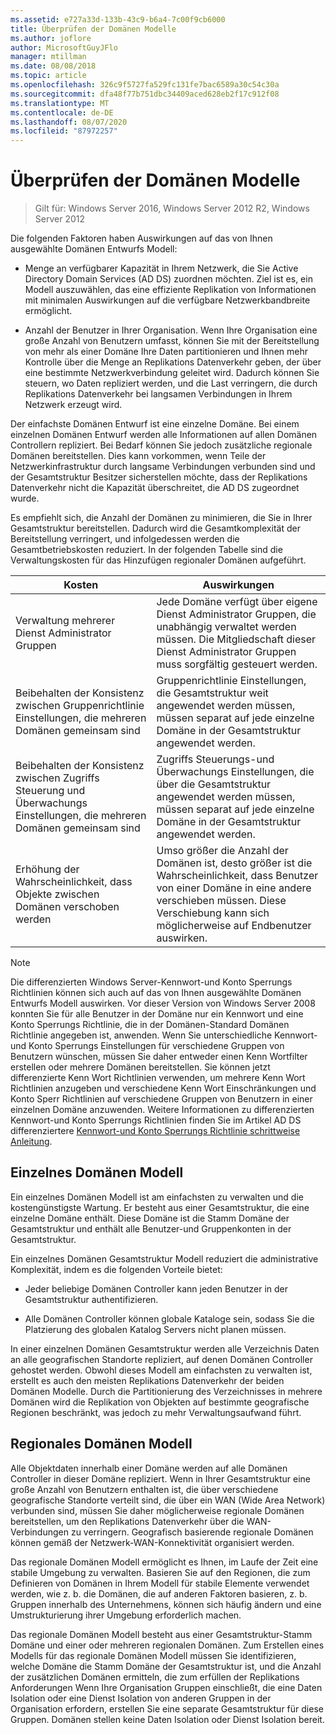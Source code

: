 ```yaml
---
ms.assetid: e727a33d-133b-43c9-b6a4-7c00f9cb6000
title: Überprüfen der Domänen Modelle
ms.author: joflore
author: MicrosoftGuyJFlo
manager: mtillman
ms.date: 08/08/2018
ms.topic: article
ms.openlocfilehash: 326c9f5727fa529fc131fe7bac6589a30c54c30a
ms.sourcegitcommit: dfa48f77b751dbc34409aced628eb2f17c912f08
ms.translationtype: MT
ms.contentlocale: de-DE
ms.lasthandoff: 08/07/2020
ms.locfileid: "87972257"
---
```

# <a name="reviewing-the-domain-models"></a>Überprüfen der Domänen Modelle

> Gilt für: Windows Server 2016, Windows Server 2012 R2, Windows Server 2012

Die folgenden Faktoren haben Auswirkungen auf das von Ihnen ausgewählte Domänen Entwurfs Modell:

- Menge an verfügbarer Kapazität in Ihrem Netzwerk, die Sie Active Directory Domain Services (AD DS) zuordnen möchten. Ziel ist es, ein Modell auszuwählen, das eine effiziente Replikation von Informationen mit minimalen Auswirkungen auf die verfügbare Netzwerkbandbreite ermöglicht.

- Anzahl der Benutzer in Ihrer Organisation. Wenn Ihre Organisation eine große Anzahl von Benutzern umfasst, können Sie mit der Bereitstellung von mehr als einer Domäne Ihre Daten partitionieren und Ihnen mehr Kontrolle über die Menge an Replikations Datenverkehr geben, der über eine bestimmte Netzwerkverbindung geleitet wird. Dadurch können Sie steuern, wo Daten repliziert werden, und die Last verringern, die durch Replikations Datenverkehr bei langsamen Verbindungen in Ihrem Netzwerk erzeugt wird.

Der einfachste Domänen Entwurf ist eine einzelne Domäne. Bei einem einzelnen Domänen Entwurf werden alle Informationen auf allen Domänen Controllern repliziert. Bei Bedarf können Sie jedoch zusätzliche regionale Domänen bereitstellen. Dies kann vorkommen, wenn Teile der Netzwerkinfrastruktur durch langsame Verbindungen verbunden sind und der Gesamtstruktur Besitzer sicherstellen möchte, dass der Replikations Datenverkehr nicht die Kapazität überschreitet, die AD DS zugeordnet wurde.

Es empfiehlt sich, die Anzahl der Domänen zu minimieren, die Sie in Ihrer Gesamtstruktur bereitstellen. Dadurch wird die Gesamtkomplexität der Bereitstellung verringert, und infolgedessen werden die Gesamtbetriebskosten reduziert. In der folgenden Tabelle sind die Verwaltungskosten für das Hinzufügen regionaler Domänen aufgeführt.

| Kosten     | Auswirkungen     |
| -------- | ---------------- |
| Verwaltung mehrerer Dienst Administrator Gruppen|Jede Domäne verfügt über eigene Dienst Administrator Gruppen, die unabhängig verwaltet werden müssen. Die Mitgliedschaft dieser Dienst Administrator Gruppen muss sorgfältig gesteuert werden.|
| Beibehalten der Konsistenz zwischen Gruppenrichtlinie Einstellungen, die mehreren Domänen gemeinsam sind | Gruppenrichtlinie Einstellungen, die Gesamtstruktur weit angewendet werden müssen, müssen separat auf jede einzelne Domäne in der Gesamtstruktur angewendet werden. |
| Beibehalten der Konsistenz zwischen Zugriffs Steuerung und Überwachungs Einstellungen, die mehreren Domänen gemeinsam sind | Zugriffs Steuerungs-und Überwachungs Einstellungen, die über die Gesamtstruktur angewendet werden müssen, müssen separat auf jede einzelne Domäne in der Gesamtstruktur angewendet werden. |
| Erhöhung der Wahrscheinlichkeit, dass Objekte zwischen Domänen verschoben werden | Umso größer die Anzahl der Domänen ist, desto größer ist die Wahrscheinlichkeit, dass Benutzer von einer Domäne in eine andere verschieben müssen. Diese Verschiebung kann sich möglicherweise auf Endbenutzer auswirken. |

> [!NOTE]
> Die differenzierten Windows Server-Kennwort-und Konto Sperrungs Richtlinien können sich auch auf das von Ihnen ausgewählte Domänen Entwurfs Modell auswirken. Vor dieser Version von Windows Server 2008 konnten Sie für alle Benutzer in der Domäne nur ein Kennwort und eine Konto Sperrungs Richtlinie, die in der Domänen-Standard Domänen Richtlinie angegeben ist, anwenden. Wenn Sie unterschiedliche Kennwort-und Konto Sperrungs Einstellungen für verschiedene Gruppen von Benutzern wünschen, müssen Sie daher entweder einen Kenn Wortfilter erstellen oder mehrere Domänen bereitstellen. Sie können jetzt differenzierte Kenn Wort Richtlinien verwenden, um mehrere Kenn Wort Richtlinien anzugeben und verschiedene Kenn Wort Einschränkungen und Konto Sperr Richtlinien auf verschiedene Gruppen von Benutzern in einer einzelnen Domäne anzuwenden. Weitere Informationen zu differenzierten Kennwort-und Konto Sperrungs Richtlinien finden Sie im Artikel AD DS differenziertere [Kennwort-und Konto Sperrungs Richtlinie schrittweise Anleitung](/previous-versions/windows/it-pro/windows-server-2008-r2-and-2008/cc770842(v=ws.10)).

## <a name="single-domain-model"></a>Einzelnes Domänen Modell

Ein einzelnes Domänen Modell ist am einfachsten zu verwalten und die kostengünstigste Wartung. Er besteht aus einer Gesamtstruktur, die eine einzelne Domäne enthält. Diese Domäne ist die Stamm Domäne der Gesamtstruktur und enthält alle Benutzer-und Gruppenkonten in der Gesamtstruktur.

Ein einzelnes Domänen Gesamtstruktur Modell reduziert die administrative Komplexität, indem es die folgenden Vorteile bietet:

- Jeder beliebige Domänen Controller kann jeden Benutzer in der Gesamtstruktur authentifizieren.

- Alle Domänen Controller können globale Kataloge sein, sodass Sie die Platzierung des globalen Katalog Servers nicht planen müssen.

In einer einzelnen Domänen Gesamtstruktur werden alle Verzeichnis Daten an alle geografischen Standorte repliziert, auf denen Domänen Controller gehostet werden. Obwohl dieses Modell am einfachsten zu verwalten ist, erstellt es auch den meisten Replikations Datenverkehr der beiden Domänen Modelle. Durch die Partitionierung des Verzeichnisses in mehrere Domänen wird die Replikation von Objekten auf bestimmte geografische Regionen beschränkt, was jedoch zu mehr Verwaltungsaufwand führt.

## <a name="regional-domain-model"></a>Regionales Domänen Modell

Alle Objektdaten innerhalb einer Domäne werden auf alle Domänen Controller in dieser Domäne repliziert. Wenn in Ihrer Gesamtstruktur eine große Anzahl von Benutzern enthalten ist, die über verschiedene geografische Standorte verteilt sind, die über ein WAN (Wide Area Network) verbunden sind, müssen Sie daher möglicherweise regionale Domänen bereitstellen, um den Replikations Datenverkehr über die WAN-Verbindungen zu verringern. Geografisch basierende regionale Domänen können gemäß der Netzwerk-WAN-Konnektivität organisiert werden.

Das regionale Domänen Modell ermöglicht es Ihnen, im Laufe der Zeit eine stabile Umgebung zu verwalten. Basieren Sie auf den Regionen, die zum Definieren von Domänen in Ihrem Modell für stabile Elemente verwendet werden, wie z. b. die Domänen, die auf anderen Faktoren basieren, z. b. Gruppen innerhalb des Unternehmens, können sich häufig ändern und eine Umstrukturierung ihrer Umgebung erforderlich machen.

Das regionale Domänen Modell besteht aus einer Gesamtstruktur-Stamm Domäne und einer oder mehreren regionalen Domänen. Zum Erstellen eines Modells für das regionale Domänen Modell müssen Sie identifizieren, welche Domäne die Stamm Domäne der Gesamtstruktur ist, und die Anzahl der zusätzlichen Domänen ermitteln, die zum erfüllen der Replikations Anforderungen Wenn Ihre Organisation Gruppen einschließt, die eine Daten Isolation oder eine Dienst Isolation von anderen Gruppen in der Organisation erfordern, erstellen Sie eine separate Gesamtstruktur für diese Gruppen. Domänen stellen keine Daten Isolation oder Dienst Isolation bereit.
